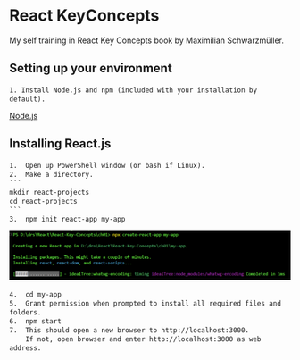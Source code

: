 # React KeyConcepts

My self training in React Key Concepts book by Maximilian Schwarzmüller.

## Setting up your environment

    1. Install Node.js and npm (included with your installation by default).

[Node.js](https://nodejs.org/en/)

    
## Installing React.js

    1.  Open up PowerShell window (or bash if Linux).
    2.  Make a directory.
    ```
    mkdir react-projects
    cd react-projects
    ```
    3.  npm init react-app my-app

![alt text](ch01/CreatingANewReactApp.PNG)

    4.  cd my-app
    5.  Grant permission when prompted to install all required files and folders.
    6.  npm start
    7.  This should open a new browser to http://localhost:3000. 
        If not, open browser and enter http://localhost:3000 as web address.
    

